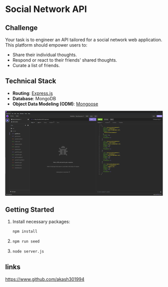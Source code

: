 # Social Network API


## Challenge

Your task is to engineer an API tailored for a social network web application. This platform should empower users to:

- Share their individual thoughts.
- Respond or react to their friends' shared thoughts.
- Curate a list of friends.

## Technical Stack

- **Routing**: [Express.js](https://expressjs.com/)
- **Database**: MongoDB
- **Object Data Modeling (ODM)**: [Mongoose](https://mongoosejs.com/)


![screenshot](./images/Screenshot%202023-09-26%20185049.png)

## Getting Started

1. Install necessary packages:
   ```bash
   npm install


2. ```bash
   npm run seed

3. ```bash
   node server.js


## links
https://www.github.com/akash301994